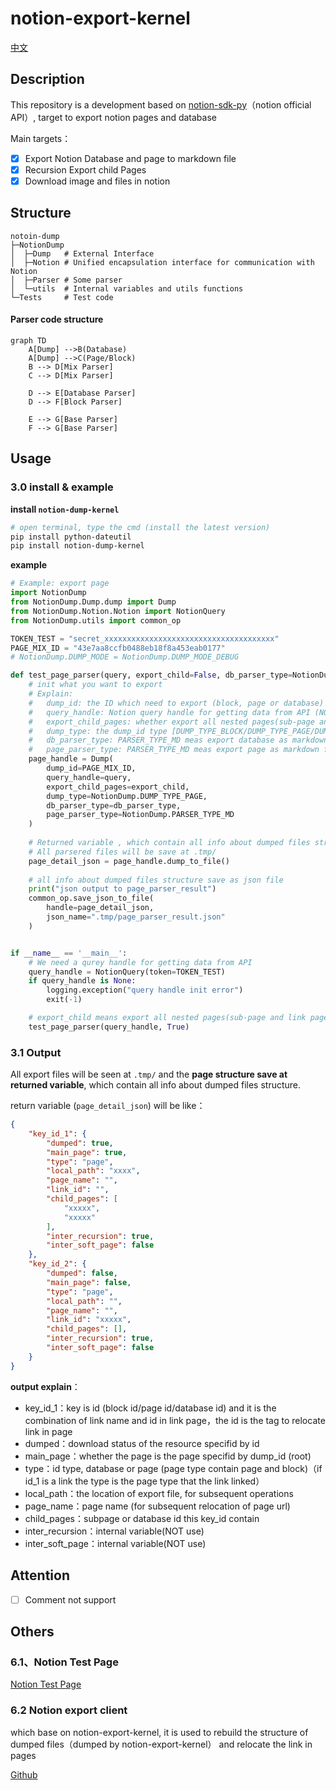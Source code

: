# notion-export-kernel

[中文](https://github.com/delta1037/notion-export-kernel/blob/main/README_zh.md)

## Description

This repository is a development based on [notion-sdk-py](https://github.com/ramnes/notion-sdk-py)（notion official API）,  target to export notion pages and database

Main targets：

- [x] Export Notion Database and page to markdown file
- [x] Recursion Export child Pages
- [x] Download image and files in notion

## Structure

```shell
notoin-dump
├─NotionDump
│  ├─Dump   # External Interface
│  ├─Notion # Unified encapsulation interface for communication with Notion
│  ├─Parser # Some parser
│  └─utils  # Internal variables and utils functions
└─Tests 	# Test code
```

#### Parser code structure

```mermaid
graph TD
    A[Dump] -->B(Database)
    A[Dump] -->C(Page/Block)
    B --> D[Mix Parser]
    C --> D[Mix Parser]

    D --> E[Database Parser]
    D --> F[Block Parser]
    
    E --> G[Base Parser]
    F --> G[Base Parser]
```

## Usage

### 3.0 install & example

**install `notion-dump-kernel`**

```powershell
# open terminal, type the cmd (install the latest version)
pip install python-dateutil
pip install notion-dump-kernel
```

**example**

```python
# Example: export page
import NotionDump
from NotionDump.Dump.dump import Dump
from NotionDump.Notion.Notion import NotionQuery
from NotionDump.utils import common_op

TOKEN_TEST = "secret_xxxxxxxxxxxxxxxxxxxxxxxxxxxxxxxxxxxxxx"
PAGE_MIX_ID = "43e7aa8ccfb0488eb18f8a453eab0177"
# NotionDump.DUMP_MODE = NotionDump.DUMP_MODE_DEBUG

def test_page_parser(query, export_child=False, db_parser_type=NotionDump.PARSER_TYPE_MD):
    # init what you want to export
    # Explain:
    # 	dump_id: the ID which need to export (block, page or database)
    # 	query_handle: Notion query handle for getting data from API (NOT the offical API handle)
    # 	export_child_pages: whether export all nested pages(sub-page and link page)
    # 	dump_type: the dump_id type [DUMP_TYPE_BLOCK/DUMP_TYPE_PAGE/DUMP_TYPE_DB_TABLE]
    # 	db_parser_type: PARSER_TYPE_MD meas export database as markdown table; PARSER_TYPE_PLAIN means export database as CSV file
    # 	page_parser_type: PARSER_TYPE_MD meas export page as markdown file; PARSER_TYPE_PLAIN means export page as txt
    page_handle = Dump(
        dump_id=PAGE_MIX_ID,
        query_handle=query,
        export_child_pages=export_child,
        dump_type=NotionDump.DUMP_TYPE_PAGE,
        db_parser_type=db_parser_type,
        page_parser_type=NotionDump.PARSER_TYPE_MD
    )
    
    # Returned variable , which contain all info about dumped files structure
    # All parsered files will be save at .tmp/
    page_detail_json = page_handle.dump_to_file()
	
    # all info about dumped files structure save as json file
    print("json output to page_parser_result")
    common_op.save_json_to_file(
        handle=page_detail_json,
        json_name=".tmp/page_parser_result.json"
    )


if __name__ == '__main__':
    # We need a qurey handle for getting data from API
    query_handle = NotionQuery(token=TOKEN_TEST)
    if query_handle is None:
        logging.exception("query handle init error")
        exit(-1)

    # export_child means export all nested pages(sub-page and link page)
    test_page_parser(query_handle, True)
```

### 3.1 Output

All export files will be seen at `.tmp/` and the **page structure save at returned variable**, which contain all info about dumped files structure. 

return variable (`page_detail_json`) will be like：

```json
{
    "key_id_1": {
        "dumped": true,
        "main_page": true,
        "type": "page",
        "local_path": "xxxx",
        "page_name": "",
        "link_id": "",
        "child_pages": [
            "xxxxx",
            "xxxxx"
        ],
        "inter_recursion": true,
        "inter_soft_page": false
    },
    "key_id_2": {
        "dumped": false,
        "main_page": false,
        "type": "page",
        "local_path": "",
        "page_name": "",
        "link_id": "xxxxx",
        "child_pages": [],
        "inter_recursion": true,
        "inter_soft_page": false
    }
}
```

**output explain**：

-   key_id_1：key is id (block id/page id/database id) and it is the combination of link name and id in link page，the id is the tag to relocate link in page
-   dumped：download status of the resource specifid by id
-   main_page：whether the page is the page specifid by dump_id (root)
-   type：id type, database or page (page type contain page and block)（if id_1 is a link the type is the page type that the link linked）
-   local_path：the location of export file, for subsequent operations
-   page_name：page name (for subsequent relocation of page url)
-   child_pages：subpage or database id this key_id contain
-   inter_recursion：internal variable(NOT use)
-   inter_soft_page：internal variable(NOT use)

## Attention

- [ ] Comment not support

## Others

### 6.1、Notion Test Page

[Notion Test Page](https://delta1037.notion.site/Notion-dump-ed0a3b0f57b34712bc6bafcbdb413d50)

### 6.2 Notion export client

which base on notion-export-kernel, it is used to rebuild the structure of dumped files（dumped by notion-export-kernel） and relocate the link in pages

[Github](https://github.com/delta1037/notion-export-client)

